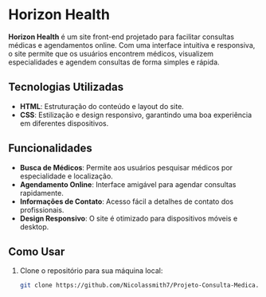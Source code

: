 # Horizon Health

**Horizon Health** é um site front-end projetado para facilitar consultas médicas e agendamentos online. Com uma interface intuitiva e responsiva, o site permite que os usuários encontrem médicos, visualizem especialidades e agendem consultas de forma simples e rápida.


## Tecnologias Utilizadas

- **HTML**: Estruturação do conteúdo e layout do site.
- **CSS**: Estilização e design responsivo, garantindo uma boa experiência em diferentes dispositivos.

## Funcionalidades

- **Busca de Médicos**: Permite aos usuários pesquisar médicos por especialidade e localização.
- **Agendamento Online**: Interface amigável para agendar consultas rapidamente.
- **Informações de Contato**: Acesso fácil a detalhes de contato dos profissionais.
- **Design Responsivo**: O site é otimizado para dispositivos móveis e desktop.

## Como Usar

1. Clone o repositório para sua máquina local:
   ```bash
   git clone https://github.com/Nicolassmith7/Projeto-Consulta-Medica.git
